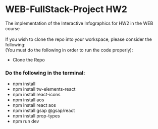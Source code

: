 # WEB-FullStack-Project HW2
The implementation of the Interactive Infographics for HW2 in the WEB course
<br>
<br>
If you wish to clone the repo into your workspace, please consider the following:
<br>
(You must do the following in order to run the code properly):
<br>
  - Clone the Repo
  ### Do the following in the terminal:
  - npm install
  - npm install tw-elements-react
  - npm install react-icons
  - npm install aos
  - npm install react aos
  - npm install gsap @gsap/react
  - npm install prop-types
  - npm run dev
<br>
